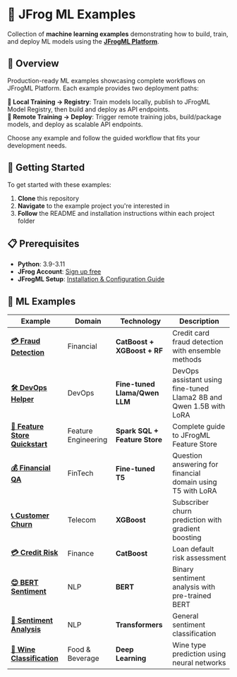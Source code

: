 # 🚀 JFrog ML Examples

Collection of **machine learning examples** demonstrating how to build, train, and deploy ML models using the **[JFrogML Platform](https://jfrog.com/help/r/jfrog-ml-documentation/jfrog-ml-introduction)**.

## 🎯 Overview

Production-ready ML examples showcasing complete workflows on JFrogML Platform. Each example provides two deployment paths:

**🔬 Local Training → Registry**: Train models locally, publish to JFrogML Model Registry, then build and deploy as API endpoints.  
**🚀 Remote Training → Deploy**: Trigger remote training jobs, build/package models, and deploy as scalable API endpoints.

Choose any example and follow the guided workflow that fits your development needs.

## 🚀 Getting Started

To get started with these examples:

1. **Clone** this repository
2. **Navigate** to the example project you're interested in
3. **Follow** the README and installation instructions within each project folder

## 📋 Prerequisites

- **Python**: 3.9-3.11
- **JFrog Account**: [Sign up free](https://jfrog.com/start-free/)
- **JFrogML Setup**: [Installation & Configuration Guide](https://jfrog.com/help/r/jfrog-ml-documentation/install-jfrog-ml)

## 🤖 ML Examples

| **Example** | **Domain** | **Technology** | **Description** |
|-------------|------------|----------------|-----------------|
| **[💳 Fraud Detection](./fraud_detection/)** | Financial | **CatBoost + XGBoost + RF** | Credit card fraud detection with ensemble methods |
| **[🛠️ DevOps Helper](./finetuned_devops_helper/)** | DevOps | **Fine-tuned Llama/Qwen LLM** | DevOps assistant using fine-tuned Llama2 8B and Qwen 1.5B with LoRA |
| **[🏪 Feature Store Quickstart](./feature_set_quickstart_guide/)** | Feature Engineering | **Spark SQL + Feature Store** | Complete guide to JFrogML Feature Store |
| **[💰 Financial QA](./finetuned_financial_qa/)** | FinTech | **Fine-tuned T5** | Question answering for financial domain using T5 with LoRA |
| **[📞 Customer Churn](./churn_model_new/)** | Telecom | **XGBoost** | Subscriber churn prediction with gradient boosting |
| **[💳 Credit Risk](./catboost_poetry/)** | Finance | **CatBoost** | Loan default risk assessment |
| **[😊 BERT Sentiment](./bert_conda/)** | NLP | **BERT** | Binary sentiment analysis with pre-trained BERT |
| **[📝 Sentiment Analysis](./sentiment_analysis/)** | NLP | **Transformers** | General sentiment classification |
| **[🍷 Wine Classification](./wine-type-training/)** | Food & Beverage | **Deep Learning** | Wine type prediction using neural networks |